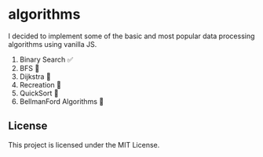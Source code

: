 # algorithms
I decided to implement some of the basic and most popular data processing algorithms using vanilla JS.

1. Binary Search :white_check_mark: 
2. BFS :black_square_button: 
3. Dijkstra :black_square_button: 
4. Recreation :black_square_button: 
5. QuickSort :black_square_button: 
6. BellmanFord Algorithms :black_square_button: 

## License

This project is licensed under the MIT License.